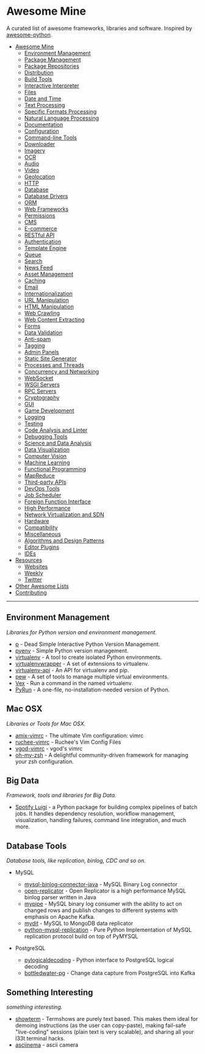 # Awesome Mine

A curated list of awesome frameworks, libraries and software. Inspired by [awesome-python](https://github.com/vinta/awesome-python).

- [Awesome Mine](#awesome-mine)
    - [Environment Management](#environment-management)
    - [Package Management](#package-management)
    - [Package Repositories](#package-repositories)
    - [Distribution](#distribution)
    - [Build Tools](#build-tools)
    - [Interactive Interpreter](#interactive-interpreter)
    - [Files](#files)
    - [Date and Time](#date-and-time)
    - [Text Processing](#text-processing)
    - [Specific Formats Processing](#specific-formats-processing)
    - [Natural Language Processing](#natural-language-processing)
    - [Documentation](#documentation)
    - [Configuration](#configuration)
    - [Command-line Tools](#command-line-tools)
    - [Downloader](#downloader)
    - [Imagery](#imagery)
    - [OCR](#ocr)
    - [Audio](#audio)
    - [Video](#video)
    - [Geolocation](#geolocation)
    - [HTTP](#http)
    - [Database](#database)
    - [Database Drivers](#database-drivers)
    - [ORM](#orm)
    - [Web Frameworks](#web-frameworks)
    - [Permissions](#permissions)
    - [CMS](#cms)
    - [E-commerce](#e-commerce)
    - [RESTful API](#restful-api)
    - [Authentication](#authentication)
    - [Template Engine](#template-engine)
    - [Queue](#queue)
    - [Search](#search)
    - [News Feed](#news-feed)
    - [Asset Management](#asset-management)
    - [Caching](#caching)
    - [Email](#email)
    - [Internationalization](#internationalization)
    - [URL Manipulation](#url-manipulation)
    - [HTML Manipulation](#html-manipulation)
    - [Web Crawling](#web-crawling)
    - [Web Content Extracting](#web-content-extracting)
    - [Forms](#forms)
    - [Data Validation](#data-validation)
    - [Anti-spam](#anti-spam)
    - [Tagging](#tagging)
    - [Admin Panels](#admin-panels)
    - [Static Site Generator](#static-site-generator)
    - [Processes and Threads](#processes-and-threads)
    - [Concurrency and Networking](#concurrency-and-networking)
    - [WebSocket](#websocket)
    - [WSGI Servers](#wsgi-servers)
    - [RPC Servers](#rpc-servers)
    - [Cryptography](#cryptography)
    - [GUI](#gui)
    - [Game Development](#game-development)
    - [Logging](#logging)
    - [Testing](#testing)
    - [Code Analysis and Linter](#code-analysis-and-linter)
    - [Debugging Tools](#debugging-tools)
    - [Science and Data Analysis](#science-and-data-analysis)
    - [Data Visualization](#data-visualization)
    - [Computer Vision](#computer-vision)
    - [Machine Learning](#machine-learning)
    - [Functional Programming](#functional-programming)
    - [MapReduce](#mapreduce)
    - [Third-party APIs](#third-party-apis)
    - [DevOps Tools](#devops-tools)
    - [Job Scheduler](#job-scheduler)
    - [Foreign Function Interface](#foreign-function-interface)
    - [High Performance](#high-performance)
    - [Network Virtualization and SDN](#network-virtualization-and-sdn)
    - [Hardware](#hardware)
    - [Compatibility](#compatibility)
    - [Miscellaneous](#miscellaneous)
    - [Algorithms and Design Patterns](#algorithms-and-design-patterns)
    - [Editor Plugins](#editor-plugins)
    - [IDEs](#ides)
- [Resources](#resources)
    - [Websites](#websites)
    - [Weekly](#weekly)
    - [Twitter](#twitter)
- [Other Awesome Lists](#other-awesome-lists)
- [Contributing](#contributing)

- - -

## Environment Management

*Libraries for Python version and environment management.*

* [p](https://github.com/qw3rtman/p) - Dead Simple Interactive Python Version Management.
* [pyenv](https://github.com/yyuu/pyenv) - Simple Python version management.
* [virtualenv](https://pypi.python.org/pypi/virtualenv) - A tool to create isolated Python environments.
* [virtualenvwrapper](https://pypi.python.org/pypi/virtualenvwrapper) - A set of extensions to virtualenv.
* [virtualenv-api](https://github.com/sjkingo/virtualenv-api) - An API for virtualenv and pip.
* [pew](https://pypi.python.org/pypi/pew/) - A set of tools to manage multiple virtual environments.
* [Vex](https://github.com/sashahart/vex) - Run a command in the named virtualenv.
* [PyRun](https://www.egenix.com/products/python/PyRun/) - A one-file, no-installation-needed version of Python.

## Mac OSX

*Libraries or Tools for Mac OSX.*

* [amix-vimrc](https://github.com/amix/vimrc) - The ultimate Vim configuration: vimrc 
* [ruchee-vimrc](https://github.com/ruchee/vimrc) - Ruchee's Vim Config Files 
* [vgod-vimrc](https://github.com/vgod/vimrc) - vgod's vimrc 
* [oh-my-zsh](https://github.com/robbyrussell/oh-my-zsh) - A delightful community-driven framework for managing your zsh configuration.

## Big Data

*Framework, tools and libraries for Big Data.*

* [Spotify Luigi](https://github.com/spotify/luigi) - a Python package for building complex pipelines of batch jobs. It handles dependency resolution, workflow management, visualization, handling failures, command line integration, and much more.

## Database Tools

*Database tools, like replication, binlog, CDC and so on.*

* MySQL
    * [mysql-binlog-connector-java](https://github.com/shyiko/mysql-binlog-connector-java) - MySQL Binary Log connector
    * [open-replicator](https://github.com/whitesock/open-replicator) -  Open Replicator is a high performance MySQL binlog parser written in Java
    * [mypipe](https://github.com/mardambey/mypipe) - MySQL binary log consumer with the ability to act on changed rows and publish changes to different systems with emphasis on Apache Kafka. 
    * [mydit](https://github.com/ngocdaothanh/mydit) - MySQL to MongoDB data replicator 
    * [python-mysql-replication](https://github.com/noplay/python-mysql-replication) - Pure Python Implementation of MySQL replication protocol build on top of PyMYSQL

* PostgreSQL
    * [pylogicaldecoding](https://github.com/lisael/pylogicaldecoding) - Python interface to PostgreSQL logical decoding 
    * [bottledwater-pg](https://github.com/confluentinc/bottledwater-pg) - Change data capture from PostgreSQL into Kafka 
    
## Something Interesting

*something interesting.*

* [showterm](http://showterm.io/) - Termshows are purely text based. This makes them ideal for demoing instructions (as the user can copy-paste), making fail-safe "live-coding" sessions (plain text is very scalable), and sharing all your l33t terminal hacks.
* [asciinema](https://asciinema.org/) - ascii camera